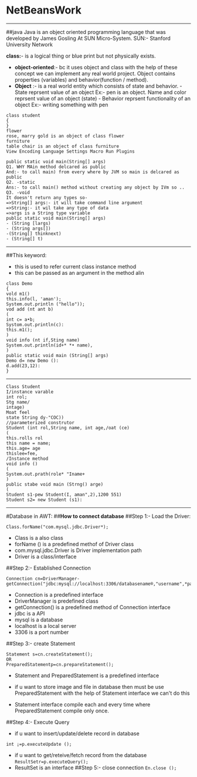 # NetBeansWork

----------------------------------------------------------------------------------------------------------------

##java
Java is an object oriented programming language that was developed by James Gosling At SUN Micro-System.
SUN:- Stanford University Network

 **class:**- is a logical thing or blue print but not physically exists.
- **object-oriented**:- bc it uses object and class with the help of these concept we can implement any real world project. Object contains properties (variables) and behavior(function / method).
- **Object** :- is a real world entity which consists of state and behavior.
               - State  reprsent value of an object
                 Ex:- pen is an object. Name and color reprsent value of an object (state)
               - Behavior reprsent functionality of an object
                 Ex:- writing something with pen
```
class student
{
}
flower
rose, marry gold is an object of class flower
furniture
table chair is an object of class furniture
View Encoding Language Settings Macro Run Plugins

public static void main(String[] args)
Q1. WHY MAin method delcared as public
And:- to call main) from every where by JVM so main is delcared as public
Q2. -static
Ans:- to call main() method without creating any object by IVm so ..
Q3. -void
It doesn't return any types so-
=>String[] args:- it will take command line argument
=>String:- it wil take any type of data
=>args is a String type variable
public static void main(String[] args)
- (String [largs)
- (String args[])
-(String[] thinknext)
- (String[] t)
```
--------------------------------------------------------------------------------
##This keyword:

- this is used to refer current class instance method
- this can be passed as an argument in the method alin
```
class Demo
{
vold m1()
this.info(l, 'aman');
System.out.println ("hello"));
vod add (nt ant b)
(
int c= a•b;
Systom.out.println(c):
this.m1();
)
void info (nt if,Sting name)
System.out.println(id+* *• name),
)
public static void main (String[] args)
Demo d= new Demo ():
d.add(23,12):
}
```
------------------------------------------------
```
Class Student
I/instance varable
int rol;
Stg name/
intage)
Moat feel
state String dy-"COC))
//parameterized construtor
Student (int rol,String name, int age,/oat (ce)
(
this.rolls rol
this name = name;
this.age= age
thislee=fee,
/Instance method
void info ()
(
System.out.prath(role* "Iname+
)
public stabe void main (Strng() arge)
(
Student s1-pew Student(I, aman",2),1200 551)
Student s2= new Student (s1):
```
--------------------------------------------------

#Database in AWT:
##**How to connect database**
##Step 1:- Load the Driver:
```
Class.forName("com.mysql.jdbc.Driver*);
```
- Class is a also class
- forName () is a predefined methof of Driver class
- com.mysql.jdbc.Driver is Driver implementation path
- Driver is a class/interface

##Step 2:- Established Connection
```
Connection cn=DriverManager-getConnection("jdbc:mysql://localhost:3306/databasename®,"username",*password*);
```
- Connection is a predefined interface
- DriverManager is predefined class
- getConnection() is a predefined method of Connection interface
- jdbc is a API
- mysql is a database
- localhost is a local server
- 3306 is a port number

##Step 3:- create Statement
```
Statement s=cn.createStatement();
OR
PreparedStatementp=cn.prepareStatement();
```
- Statement and PreparedStatement is a predefined interface

- if u want to store image and file in database then must be use PreparedStatement 
with the help of Statement interface we can't do this

- Statement interface compile each and every time where PreparedStatement compile only once.

##Step 4:- Execute Query
-  if u want to insert/update/delete record in database
```
int ¡=p.executeUpdate ();
```
- if u want to get/reteive/fetch record from the database
```ResultSetr=p.executeQuery();```
- ResultSet is an interface
##Step 5:- close connection
```En.close ();```


 






